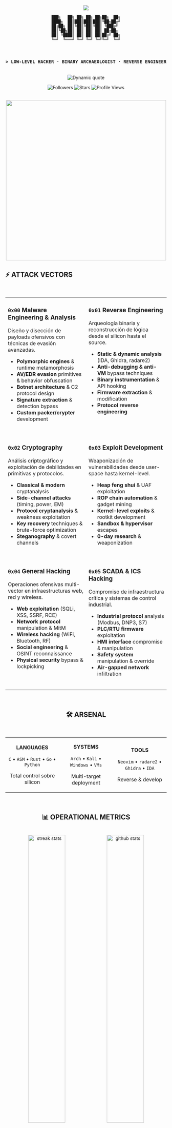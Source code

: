 <div align="center">

<!-- ═══════════════════════════ HEADER ═══════════════════════════ -->

<img src="https://capsule-render.vercel.app/api?type=waving&color=0:00ff41,100:39ff14&height=200&section=header&text=N111X&fontSize=80&fontColor=0a0a0a&animation=twinkling&fontAlignY=35"/>

<br>

```
███╗   ██╗ ██╗ ██╗ ██╗██╗  ██╗
████╗  ██║███║███║███║╚██╗██╔╝
██╔██╗ ██║╚██║╚██║╚██║ ╚███╔╝ 
██║╚██╗██║ ██║ ██║ ██║ ██╔██╗ 
██║ ╚████║ ██║ ██║ ██║██╔╝ ██╗
╚═╝  ╚═══╝ ╚═╝ ╚═╝ ╚═╝╚═╝  ╚═╝
```

<br>

### `> LOW-LEVEL HACKER · BINARY ARCHAEOLOGIST · REVERSE ENGINEER`

<br>

<img src="https://readme-typing-svg.demolab.com?font=Fira+Code&size=14&duration=3000&pause=1000&color=00FF41&center=true&vCenter=true&width=600&lines=%22Reverse+engineering+makes+everything+open+source.%22;Every+binary+is+a+puzzle.+Every+exploit+is+a+key.;Stack+frames+are+crime+scenes.+Silence+is+computation." alt="Dynamic quote"/>

<br>

![Followers](https://img.shields.io/github/followers/N111X?style=flat-square&logo=github&logoColor=00ff41&label=FOLLOWERS&labelColor=0a0a0a&color=00ff41)
![Stars](https://img.shields.io/github/stars/N111X?style=flat-square&logo=github&logoColor=00ff41&label=STARS&labelColor=0a0a0a&color=00ff41)
![Profile Views](https://komarev.com/ghpvc/?username=N111X&style=flat-square&color=00ff41&label=INTRUSIONS&labelColor=0a0a0a)

<br>

<!-- ═══════════════════════════ INTRO GIF ═══════════════════════════ -->

<img src="https://media3.giphy.com/media/v1.Y2lkPTc5MGI3NjExMTgyNnlhbnFyYnQwd3J4aXRuMWVkMGlleXgyNTlieTh6bzVjMDA2bSZlcD12MV9pbnRlcm5hbF9naWZfYnlfaWQmY3Q9Zw/YN96HMixmb0IGgefiI/giphy.gif" width="500"/>

<br>

</div>

<!-- ═══════════════════════════ ATTACK VECTORS ═══════════════════════════ -->

## ⚡ ATTACK VECTORS

<br>

<table>
<tr>
<td width="50%" valign="top">

### `0x00` **Malware Engineering & Analysis**

Diseño y disección de payloads ofensivos con técnicas de evasión avanzadas.

- **Polymorphic engines** & runtime metamorphosis
- **AV/EDR evasion** primitives & behavior obfuscation
- **Botnet architecture** & C2 protocol design
- **Signature extraction** & detection bypass
- **Custom packer/crypter** development

<br>

</td>
<td width="50%" valign="top">

### `0x01` **Reverse Engineering**

Arqueología binaria y reconstrucción de lógica desde el silicon hasta el source.

- **Static & dynamic analysis** (IDA, Ghidra, radare2)
- **Anti-debugging & anti-VM** bypass techniques
- **Binary instrumentation** & API hooking
- **Firmware extraction** & modification
- **Protocol reverse engineering**

<br>

</td>
</tr>

<tr>
<td width="50%" valign="top">

### `0x02` **Cryptography**

Análisis criptográfico y exploitación de debilidades en primitivas y protocolos.

- **Classical & modern** cryptanalysis
- **Side-channel attacks** (timing, power, EM)
- **Protocol cryptanalysis** & weakness exploitation
- **Key recovery** techniques & brute-force optimization
- **Steganography** & covert channels

<br>

</td>
<td width="50%" valign="top">

### `0x03` **Exploit Development**

Weaponización de vulnerabilidades desde user-space hasta kernel-level.

- **Heap feng shui** & UAF exploitation
- **ROP chain automation** & gadget mining
- **Kernel-level exploits** & rootkit development
- **Sandbox & hypervisor** escapes
- **0-day research** & weaponization

<br>

</td>
</tr>

<tr>
<td width="50%" valign="top">

### `0x04` **General Hacking**

Operaciones ofensivas multi-vector en infraestructuras web, red y wireless.

- **Web exploitation** (SQLi, XSS, SSRF, RCE)
- **Network protocol** manipulation & MitM
- **Wireless hacking** (WiFi, Bluetooth, RF)
- **Social engineering** & OSINT reconnaissance
- **Physical security** bypass & lockpicking

<br>

</td>
<td width="50%" valign="top">

### `0x05` **SCADA & ICS Hacking**

Compromiso de infraestructura crítica y sistemas de control industrial.

- **Industrial protocol** analysis (Modbus, DNP3, S7)
- **PLC/RTU firmware** exploitation
- **HMI interface** compromise & manipulation
- **Safety system** manipulation & override
- **Air-gapped network** infiltration

<br>

</td>
</tr>
</table>

<br>

<!-- ═══════════════════════════ TECH STACK ═══════════════════════════ -->

<div align="center">

## 🛠️ ARSENAL

<br>

<table>
<tr>
<td align="center" width="33%">

**LANGUAGES**

`C` • `ASM` • `Rust` • `Go` • `Python`

Total control sobre silicon

</td>
<td align="center" width="33%">

**SYSTEMS**

`Arch` • `Kali` • `Windows` • `VMs`

Multi-target deployment

</td>
<td align="center" width="33%">

**TOOLS**

`Neovim` • `radare2` • `Ghidra` • `IDA`

Reverse & develop

</td>
</tr>
</table>

<br>

<!-- ═══════════════════════════ STATS ═══════════════════════════ -->

## 📊 OPERATIONAL METRICS

<br>

<img src="https://github-readme-streak-stats.herokuapp.com/?user=N111X&theme=dark&hide_border=true&background=0D1117&ring=00FF41&fire=00FF41&currStreakLabel=00FF41&stroke=00FF41&sideNums=00FF41&sideLabels=39FF14&dates=8B949E" width="48%" alt="streak stats"/>
<img src="https://github-readme-stats.vercel.app/api?username=N111X&show_icons=true&theme=dark&bg_color=0d1117&title_color=00ff41&text_color=c9d1d9&icon_color=00ff41&border_color=30363d&hide_border=false&count_private=true&include_all_commits=true&rank_icon=github" width="48%" alt="github stats"/>

<br>

<img src="https://github-readme-stats.vercel.app/api/top-langs/?username=N111X&layout=compact&theme=dark&bg_color=0d1117&title_color=00ff41&text_color=c9d1d9&border_color=30363d&hide_border=false&langs_count=8&hide=html,css" width="48%" alt="top languages"/>
<img src="https://github-profile-trophy.vercel.app/?username=N111X&theme=darkhub&no-frame=true&no-bg=true&column=4&margin-w=5&margin-h=5&rank=SECRET,SSS,SS,S,AAA,AA,A" width="48%" alt="trophies"/>

<br>

<!-- ═══════════════════════════ ACTIVITY ═══════════════════════════ -->

<img src="https://github-readme-activity-graph.vercel.app/graph?username=N111X&bg_color=0d1117&color=00ff41&line=39ff14&point=00ff41&area=true&hide_border=true" width="98%" alt="activity graph"/>

<br>

<!-- ═══════════════════════════ CONTACT ═══════════════════════════ -->

## 📡 ESTABLISH CONNECTION

<br>

[![YouTube](https://img.shields.io/badge/YouTube-%40NIX--l3v-ff0000?style=for-the-badge&logo=youtube&logoColor=white&labelColor=0a0a0a)](https://www.youtube.com/@NIX-l3v)
[![Twitter](https://img.shields.io/badge/Twitter-%40N1IX__D-1DA1F2?style=for-the-badge&logo=x&logoColor=white&labelColor=0a0a0a)](https://x.com/N1IX_D)
[![LinkedIn](https://img.shields.io/badge/LinkedIn-synixd-0077B5?style=for-the-badge&logo=linkedin&logoColor=white&labelColor=0a0a0a)](https://www.linkedin.com/in/synixd/)

<br>

[![Email](https://img.shields.io/badge/Email-n11ixxor64%40gmail.com-00ff41?style=for-the-badge&logo=gmail&logoColor=white&labelColor=0a0a0a)](mailto:n11ixxor64@gmail.com)
[![Discord](https://img.shields.io/badge/Discord-n111x%231337-5865F2?style=for-the-badge&logo=discord&logoColor=white&labelColor=0a0a0a)](https://discord.com)

<br>

<!-- ═══════════════════════════ MUSIC ═══════════════════════════ -->

## 🎵 CURRENTLY DISASSEMBLING TO

<br>

<a href="https://open.spotify.com/user/31p7gtifiqew6q5kkcn7gzk4owae">
  <img src="https://spotify-recently-played-readme.vercel.app/api?user=31p7gtifiqew6q5kkcn7gzk4owae&count=5&unique=false" width="400" alt="Spotify"/>
</a>

<br>

<!-- ═══════════════════════════ FOOTER ═══════════════════════════ -->

<br>
```
╔════════════════════════════════════════════════════════════════════╗
║  [0x00] Trust nothing — verify every byte                         ║
║  [0x01] Stack frames are crime scenes                             ║
║  [0x02] Silence is computation, not absence                       ║
║  [0x03] Every binary is documentation — if you can read it        ║
║  [0xFF] Reality is just poorly implemented firmware               ║
╚════════════════════════════════════════════════════════════════════╝
```

<br>

<img src="https://media.giphy.com/media/xUPGcEliCc7bETyfO8/giphy.gif" height="100"/>

<br>

```
[CARRIER SIGNAL LOST]
```

<br>

<img src="https://capsule-render.vercel.app/api?type=waving&color=0:00ff41,100:39ff14&height=120&section=footer"/>

</div>
